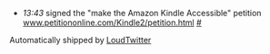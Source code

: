<html><body><ul class="loudtwitter"><li><em>13:43</em> signed the "make the Amazon Kindle Accessible" petition <a href="http://www.petitiononline.com/Kindle2/petition.html">www.petitiononline.com/Kindle2/petition.html</a> <a href="http://twitter.com/merrill517/statuses/1259397542">#</a></li></ul>Automatically shipped by <a href="http://www.loudtwitter.com">LoudTwitter</a><img src="http://1259397542.data.loudtwitter.com/72113269833264258" width="1" height="1" border="0"></body></html>